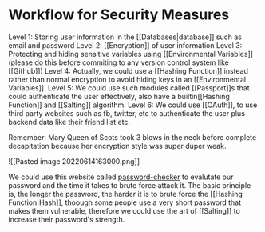 # Workflow for Security Measures
Level 1:  Storing user information in the [[Databases|database]] such as email and password
Level 2:  [[Encryption]] of user information
Level 3:  Protecting and hiding sensitive variables using [[Environmental Variables]] (please do this before commiting to any version control system like [[Github]])
Level 4: Actually, we could use a [[Hashing Function]] instead rather than normal encryption to avoid hiding keys in an [[Environmental Variables]]. 
Level 5: We could use such modules called [[Passport]]s that could authenticate the user effectively, also have a builtin[[Hashing Function]] and [[Salting]] algorithm. 
Level 6: We could use [[OAuth]], to use third party websites such as fb, twitter, etc to authenticate the user plus backend data like their friend list etc. 













Remember: Mary Queen of Scots took 3 blows in the neck before complete decapitation because her encryption style was super duper weak. 


![[Pasted image 20220614163000.png]]


We could use this website called [password-checker](http://password-checker.online-domain-tools.com/) to evalutate our password and the time it takes to brute force attack it. The basic principle is, the longer the password, the harder it is to brute force the [[Hashing Function|Hash]], thoough some people use a very short password that makes them vulnerable, therefore we could use the art of [[Salting]] to increase their password's strength. 